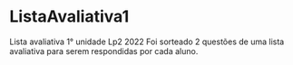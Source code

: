 # ListaAvaliativa1
Lista avaliativa 1° unidade Lp2 2022
Foi sorteado 2 questões de uma lista avaliativa para serem respondidas por cada aluno.
